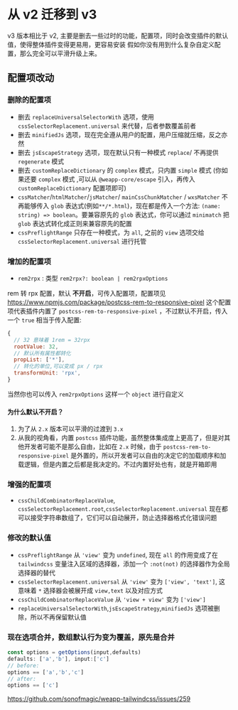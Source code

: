 # 从 v2 迁移到 v3

v3 版本相比于 v2, 主要是删去一些过时的功能，配置项，同时会改变插件的默认值，使得整体插件变得更易用，更容易安装
假如你没有用到什么复杂自定义配置，那么完全可以平滑升级上来。

## 配置项改动

### 删除的配置项

- 删去 `replaceUniversalSelectorWith` 选项，使用 `cssSelectorReplacement.universal` 来代替，后者参数覆盖前者
- 删去 `minifiedJs` 选项，现在完全遵从用户的配置，用户压缩就压缩，反之亦然
- 删去 `jsEscapeStrategy` 选项，现在默认只有一种模式 `replace`/  不再提供 `regenerate` 模式
- 删去 `customReplaceDictionary` 的 `complex` 模式，只内置 `simple` 模式 (你如果还要 `complex` 模式 ,可以从 `@weapp-core/escape` 引入，再传入 `customReplaceDictionary` 配置项即可)
- `cssMatcher`/`htmlMatcher`/`jsMatcher`/ `mainCssChunkMatcher` / `wxsMatcher` 不再能够传入 `glob` 表达式(例如`**/*.html`)，现在都是传入一个方法: `(name: string) => boolean`。要兼容原先的 `glob` 表达式，你可以通过 `minimatch` 把 `glob` 表达式转化成正则来兼容原先的配置
- `cssPreflightRange` 只存在一种模式，为 `all`, 之前的 `view` 选项交给 `cssSelectorReplacement.universal` 进行托管

### 增加的配置项

- `rem2rpx` : 类型 `rem2rpx?: boolean | rem2rpxOptions`

rem 转 rpx 配置，默认 **不开启**，可传入配置项，配置项见 <https://www.npmjs.com/package/postcss-rem-to-responsive-pixel>
这个配置项代表插件内置了 `postcss-rem-to-responsive-pixel` ，不过默认不开启，传入一个 `true` 相当于传入配置:

```js
{
  // 32 意味着 1rem = 32rpx
  rootValue: 32,
  // 默认所有属性都转化
  propList: ['*'],
  // 转化的单位,可以变成 px / rpx
  transformUnit: 'rpx',
}
```

当然你也可以传入 `rem2rpxOptions` 这样一个 `object` 进行自定义

#### 为什么默认不开启？

1. 为了从 `2.x` 版本可以平滑的过渡到 `3.x`
2. 从我的视角看，内置 `postcss` 插件功能，虽然整体集成度上更高了，但是对其他开发者可能不是那么自由，比如在 `2.x` 时候，由于 `postcss-rem-to-responsive-pixel` 是外置的，所以开发者可以自由的决定它的加载顺序和加载逻辑，但是内置之后都是我决定的。不过内置好处也有，就是开箱即用

### 增强的配置项

- `cssChildCombinatorReplaceValue`, `cssSelectorReplacement.root`,`cssSelectorReplacement.universal` 现在都可以接受字符串数组了，它们可以自动展开，防止选择器格式化错误问题

### 修改的默认值

- `cssPreflightRange` 从 `'view'` 变为 `undefined`, 现在 `all` 的作用变成了在 `tailwindcss` 变量注入区域的选择器，添加一个 `:not(not)` 的选择器作为全局选择器的替代
- `cssSelectorReplacement.universal` 从 `'view'` 变为 `['view', 'text']`, 这意味着 `*` 选择器会被展开成 `view,text` 以及对应方式
- `cssChildCombinatorReplaceValue` 从 `'view + view'` 变为 `['view']`
- `replaceUniversalSelectorWith`,`jsEscapeStrategy`,`minifiedJs` 选项被删除，所以不再保留默认值

### 现在选项合并，数组默认行为变为覆盖，原先是合并

```js
const options = getOptions(input,defaults)
defaults: ['a','b'], input:['c'] 
// before: 
options == ['a','b','c']
// after:
options == ['c']
```

<https://github.com/sonofmagic/weapp-tailwindcss/issues/259>
